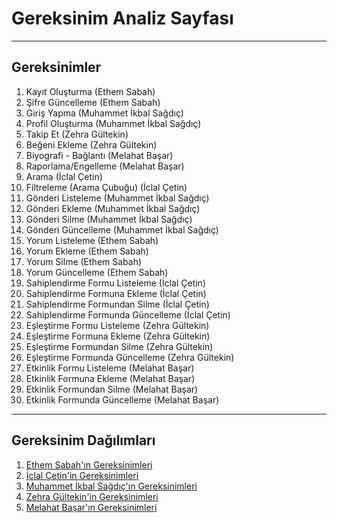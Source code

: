 # Gereksinim Analiz Sayfası

------------

## Gereksinimler

1. Kayıt Oluşturma (Ethem Sabah)
2. Şifre Güncelleme (Ethem Sabah)
3. Giriş Yapma  (Muhammet İkbal Sağdıç)
4. Profil Oluşturma  (Muhammet İkbal Sağdıç)
5. Takip Et (Zehra Gültekin)
6. Beğeni Ekleme (Zehra Gültekin)
7. Biyografi - Bağlantı (Melahat Başar)
8. Raporlama/Engelleme (Melahat Başar)
9. Arama (İclal Çetin)
10. Filtreleme (Arama Çubuğu) (İclal Çetin)
11. Gönderi Listeleme  (Muhammet İkbal Sağdıç)
12. Gönderi Ekleme  (Muhammet İkbal Sağdıç)
13. Gönderi Silme  (Muhammet İkbal Sağdıç)
14. Gönderi Güncelleme  (Muhammet İkbal Sağdıç)
15. Yorum Listeleme (Ethem Sabah)
16. Yorum Ekleme (Ethem Sabah)
17. Yorum Silme (Ethem Sabah)
18. Yorum Güncelleme (Ethem Sabah)
19. Sahiplendirme Formu Listeleme (İclal Çetin)
20. Sahiplendirme Formuna Ekleme (İclal Çetin)
21. Sahiplendirme Formundan Silme (İclal Çetin)
22. Sahiplendirme Formunda Güncelleme (İclal Çetin)
23. Eşleştirme Formu Listeleme  (Zehra Gültekin)
24. Eşleştirme Formuna Ekleme (Zehra Gültekin)
25. Eşleştirme Formundan Silme  (Zehra Gültekin)
26. Eşleştirme Formunda Güncelleme (Zehra Gültekin)
27. Etkinlik Formu Listeleme (Melahat Başar)
28. Etkinlik Formuna Ekleme (Melahat Başar)
29. Etkinlik Formundan Silme (Melahat Başar)
30. Etkinlik Formunda Güncelleme (Melahat Başar)

------------

## Gereksinim Dağılımları 
1. [Ethem Sabah'ın Gereksinimleri](EthemSabah.md)
2. [İclal Çetin'in Gereksinimleri](İclalCetin.md)
3.  [ Muhammet İkbal Sağdıç'ın Gereksinimleri](MuhammetİkbalSagdic.md)
4. [ Zehra Gültekin'in Gereksinimleri](ZehraGültekin.md)
5. [Melahat Başar'ın Gereksinimleri](MelahatBasar.md)

